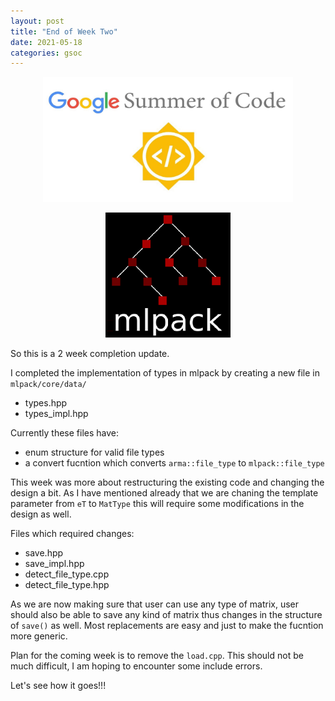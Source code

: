 ```yaml
---
layout: post
title: "End of Week Two"
date: 2021-05-18
categories: gsoc
---
```


<p align="center">
  <img src="/images/gsoc-logo.png" width=400 height=200>
</p>
<p align="center">
  <img src="/images/mlpack-logo.png">
</p>

So this is a 2 week completion update. 

I completed the implementation of types in mlpack by creating a new file in `mlpack/core/data/`
* types.hpp
* types_impl.hpp

Currently these files have:
* enum structure for valid file types
* a convert fucntion which converts `arma::file_type` to `mlpack::file_type`

This week was more about restructuring the existing code and changing the design a bit. As I have mentioned already that we are chaning the template parameter from `eT` to `MatType` this will require some modifications in the design as well.

Files which required changes:
* save.hpp
* save_impl.hpp
* detect_file_type.cpp
* detect_file_type.hpp

As we are now making sure that user can use any type of matrix, user should also be able to save any kind of matrix thus changes in the structure of `save()` as well. Most replacements are easy and just to make the fucntion more generic.

Plan for the coming week is to remove the `load.cpp`. This should not be much difficult, I am hoping to encounter some include errors.

Let's see how it goes!!!


